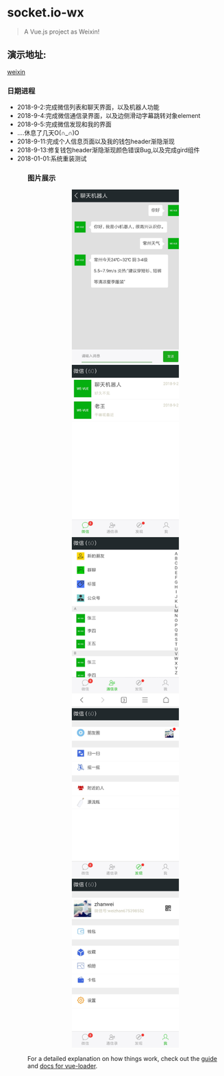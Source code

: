 # socket.io-wx

> A Vue.js project as Weixin!
<h2>演示地址:</h2><a href="http://111.231.59.56/weixin/index.html">weixin</a>
<h3>日期进程</h3>
<ul>
  <li>2018-9-2:完成微信列表和聊天界面，以及机器人功能</li>
  <li>2018-9-4:完成微信通信录界面，以及边侧滑动字幕跳转对象element</li>
  <li>2018-9-5:完成微信发现和我的界面</li>
  <li>....休息了几天O(∩_∩)O</li>
  <li>2018-9-11:完成个人信息页面以及我的钱包header渐隐渐现</li>
  <li>2018-9-13:修复钱包header渐隐渐现颜色错误Bug,以及完成gird组件</li>

  <li>2018-01-01:系统重装测试</li>
<ul>

<h3>图片展示</h3>
<div align=center>
  <img 
       width="250" 
       alt="聊天机器人"
       src="https://github.com/weizhanzhan/Vue_weixin/blob/master/static/imgs/talk.jpg"/>
  <br/>
  <img 
       width="250" 
       alt="聊天列表"
       src="https://github.com/weizhanzhan/Vue_weixin/blob/master/static/imgs/列表.jpg"/>
  <br/>
  <img 
       width="250" 
       alt="通信录"
       src="https://github.com/weizhanzhan/Vue_weixin/blob/master/static/imgs/通信录.jpg"/>
       <br/>
  <img 
       width="250" 
       alt="发现"
       src="https://github.com/weizhanzhan/Vue_weixin/blob/master/static/imgs/发现.jpg"/>
       <br/>
  <img 
       width="250" 
       alt="me"
       src="https://github.com/weizhanzhan/Vue_weixin/blob/master/static/imgs/me.jpg"/>
</div>



For a detailed explanation on how things work, check out the [guide](http://vuejs-templates.github.io/webpack/) and [docs for vue-loader](http://vuejs.github.io/vue-loader).

